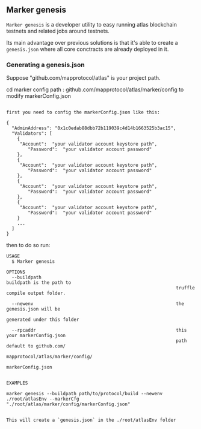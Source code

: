 ## Marker genesis

`Marker genesis` is a developer utility to easy running atlas blockchain testnets and related jobs around testnets.

Its main advantage over previous solutions is that it's able to create a `genesis.json` where all core conctracts are
already deployed in it.

### Generating a genesis.json

Suppose "github.com/mapprotocol/atlas" is your project path.

cd marker config path : github.com/mapprotocol/atlas/marker/config to modify markerConfig.json

```shell

first you need to config the markerConfig.json like this:

{
  "AdminAddress": "0x1c0edab88dbb72b119039c4d14b1663525b3ac15",
  "Validators": [
    {
     "Account":  "your validator account keystore path",
        "Password":  "your validator account password"
    },
    {
     "Account":  "your validator account keystore path",
        "Password":  "your validator account password"
    },
    {
     "Account":  "your validator account keystore path",
        "Password":  "your validator account password"
    },
    {
     "Account":  "your validator account keystore path",
        "Password":  "your validator account password"
    }
    ...
  ]
}
```

then to do so run:

```shell
USAGE
  $ Marker genesis

OPTIONS
  --buildpath                                                  buildpath is the path to 
                                                               truffle compile output folder.
  
  --newenv                                                     the genesis.json will be 
                                                               generated under this folder 

  --rpcaddr                                                    this your markerConfig.json 
                                                               path default to github.com/
                                                               mapprotocol/atlas/marker/config/
                                                               markerConfig.json
                                                             
  
EXAMPLES

marker genesis --buildpath path/to/protocol/build --newenv ./root/atlasEnv --markerCfg "./root/atlas/marker/config/markerConfig.json"


This will create a `genesis.json` in the ./root/atlasEnv folder
```
